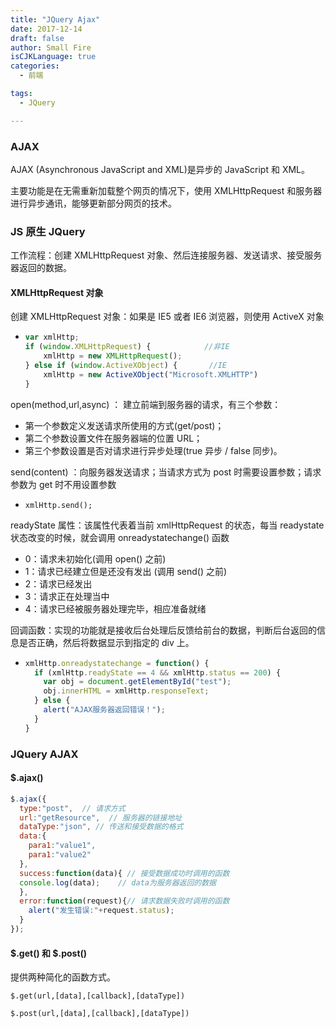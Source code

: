 ```yaml
---
title: "JQuery Ajax"
date: 2017-12-14
draft: false
author: Small Fire
isCJKLanguage: true
categories: 
  - 前端

tags: 
  - JQuery

---
```


### AJAX

AJAX (Asynchronous JavaScript and XML)是异步的 JavaScript 和 XML。

主要功能是在无需重新加载整个网页的情况下，使用 XMLHttpRequest 和服务器进行异步通讯，能够更新部分网页的技术。

### JS 原生 JQuery

工作流程：创建 XMLHttpRequest 对象、然后连接服务器、发送请求、接受服务器返回的数据。

#### XMLHttpRequest 对象

创建 XMLHttpRequest 对象：如果是 IE5 或者 IE6 浏览器，则使用 ActiveX 对象

- ```javascript
  var xmlHttp;
  if (window.XMLHttpRequest) {            //非IE
      xmlHttp = new XMLHttpRequest();
  } else if (window.ActiveXObject) {       //IE
      xmlHttp = new ActiveXObject("Microsoft.XMLHTTP")
  }
  ```

open(method,url,async) ： 建立前端到服务器的请求，有三个参数：

- 第一个参数定义发送请求所使用的方式(get/post)；
- 第二个参数设置文件在服务器端的位置 URL；
- 第三个参数设置是否对请求进行异步处理(true 异步 / false 同步)。

send(content) ：向服务器发送请求；当请求方式为 post 时需要设置参数；请求参数为 get 时不用设置参数

- `xmlHttp.send();`

readyState 属性：该属性代表着当前 xmlHttpRequest 的状态，每当 readystate 状态改变的时候，就会调用 onreadystatechange() 函数

- 0：请求未初始化(调用 open() 之前)
- 1：请求已经建立但是还没有发出 (调用 send() 之前)
- 2：请求已经发出
- 3：请求正在处理当中
- 4：请求已经被服务器处理完毕，相应准备就绪

回调函数：实现的功能就是接收后台处理后反馈给前台的数据，判断后台返回的信息是否正确，然后将数据显示到指定的 div 上。

- ```javascript
  xmlHttp.onreadystatechange = function() {
    if (xmlHttp.readyState == 4 && xmlHttp.status == 200) {
      var obj = document.getElementById("test");
      obj.innerHTML = xmlHttp.responseText;
    } else {
      alert("AJAX服务器返回错误！");
    }
  }
  ```

### JQuery AJAX

#### $.ajax()

```javascript
$.ajax({
  type:"post",  // 请求方式
  url:"getResource",  // 服务器的链接地址
  dataType:"json", // 传送和接受数据的格式
  data:{
    para1:"value1",
    para1:"value2"
  },
  success:function(data){ // 接受数据成功时调用的函数
  console.log(data);    // data为服务器返回的数据
  },
  error:function(request){// 请求数据失败时调用的函数
    alert("发生错误:"+request.status);
  }
});
```

#### $.get() 和 $.post()

提供两种简化的函数方式。

`$.get(url,[data],[callback],[dataType])`

`$.post(url,[data],[callback],[dataType])`


